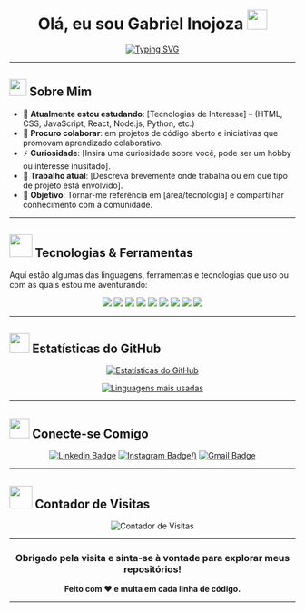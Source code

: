 # <div align="center">Olá, eu sou Gabriel Inojoza <img src="https://media.giphy.com/media/hvRJCLFzcasrR4ia7z/giphy.gif" width="35"></div>

<div align="center">
  
  <!-- Caso não queira usar um banner, você pode remover a linha acima ou substituir por um GIF/imagem de sua preferência. -->
  
</div>

<div align="center">

[![Typing SVG](https://readme-typing-svg.herokuapp.com?font=Fira+Code&size=22&duration=3000&pause=1000&color=F7F7F7&width=435&lines=Seja+bem-vindo(a)+ao+meu+GitHub!;Desenvolvedor+Front+End;Entusiasta+de+Tecnologia;Sempre+aprendendo+coisas+novas)](https://git.io/typing-svg)

<!-- 
  O link acima utiliza o serviço readme-typing-svg para criar um texto "digitado" dinamicamente.
  Você pode personalizar cor, tamanho, texto, velocidade etc. conforme desejar.
-->

</div>

---

## <img src="https://media.giphy.com/media/l3vR85PnGsBwu1PFK/giphy.gif" width="30"> Sobre Mim

- 🌱 **Atualmente estou estudando**: [Tecnologias de Interesse] – (HTML, CSS, JavaScript, React, Node.js, Python, etc.)
- 👯 **Procuro colaborar**: em projetos de código aberto e iniciativas que promovam aprendizado colaborativo.
- ⚡ **Curiosidade**: [Insira uma curiosidade sobre você, pode ser um hobby ou interesse inusitado].
- 💼 **Trabalho atual**: [Descreva brevemente onde trabalha ou em que tipo de projeto está envolvido].
- 🎯 **Objetivo**: Tornar-me referência em [área/tecnologia] e compartilhar conhecimento com a comunidade.

---

## <img src="https://media.giphy.com/media/3o7aD2saalBwwftBIY/giphy.gif" width="40"> Tecnologias & Ferramentas

Aqui estão algumas das linguagens, ferramentas e tecnologias que uso ou com as quais estou me aventurando:

<div align="center">
  
  <!-- Exemplos de badges de linguagens e ferramentas mais populares.
       Você pode alterar, remover ou adicionar conforme sua stack real. -->
       
  <img src="https://img.shields.io/badge/HTML5-E34F26?style=flat-square&logo=html5&logoColor=white" />
  <img src="https://img.shields.io/badge/CSS3-1572B6?style=flat-square&logo=css3&logoColor=white" />
  <img src="https://img.shields.io/badge/JavaScript-ES6+-F7DF1E?style=flat-square&logo=javascript&logoColor=black" />
  <img src="https://img.shields.io/badge/React-61DAFB?style=flat-square&logo=react&logoColor=black" />
  <img src="https://img.shields.io/badge/Node.js-339933?style=flat-square&logo=node.js&logoColor=white" />
  <img src="https://img.shields.io/badge/Python-3670A0?style=flat-square&logo=python&logoColor=ffdd54" />
  <img src="https://img.shields.io/badge/Git-F05032?style=flat-square&logo=git&logoColor=white" />
  <img src="https://img.shields.io/badge/GitHub-181717?style=flat-square&logo=github&logoColor=white" />
  <img src="https://img.shields.io/badge/VS_Code-007ACC?style=flat-square&logo=visual%20studio%20code&logoColor=white" />

</div>

---

## <img src="https://media.giphy.com/media/cNZqrH5IzOG0xrlWks/giphy.gif" width="35"> Estatísticas do GitHub

<div align="center">

<!-- 
  Se desejar usar as estatísticas do GitHub, veja instruções: https://github.com/anuraghazra/github-readme-stats
  Substitua SEU_USUARIO pelo seu nome de usuário do GitHub 
-->

[![Estatísticas do GitHub](https://github-readme-stats.vercel.app/api?username=Inojoza28&show_icons=true&theme=dracula)](https://github.com/Inojoza28)

[![Linguagens mais usadas](https://github-readme-stats.vercel.app/api/top-langs/?username=Inojoza28&layout=compact&theme=dracula)](https://github.com/Inojoza28)

</div>

---

## <img src="https://media.giphy.com/media/l3nWhI38IWDofyDrW/giphy.gif" width="35"> Conecte-se Comigo

<div align="center">

<!-- Edite os links abaixo com suas redes sociais e site pessoal. -->

[![Linkedin Badge](https://img.shields.io/badge/-LinkedIn-blue?style=flat-square&logo=Linkedin&logoColor=white&link=https://www.linkedin.com/in/SEU_USUARIO/)](https://www.linkedin.com/in/SEU_USUARIO/) 
[![Instagram Badge](https://img.shields.io/badge/-Instagram-C13584?style=flat-square&logo=instagram&logoColor=white&link=https://www.instagram.com/dev_inojoza)/)](https://www.instagram.com/dev_inojoza_/)
[![Gmail Badge](https://img.shields.io/badge/-Gmail-c14438?style=flat-square&logo=Gmail&logoColor=white&link=mailto:carlosginojoza@gmail.com)](mailto:carlosginojoza@gmail.com)

</div>

---

## <img src="https://media.giphy.com/media/D63OpRPzU3NYTxWfP3/giphy.gif" width="40"> Contador de Visitas

<div align="center">
  
  <!-- 
      O Badge abaixo usa o serviço "Visitor Badge".
      Substitua SEU_USUARIO ou repositório de destino no link conforme desejar.
  -->
  
  ![Contador de Visitas](https://visitor-badge.laobi.icu/badge?page_id=Inojoza28.SEU_REPOSITORIO)

</div>

---

<div align="center">

### Obrigado pela visita e sinta-se à vontade para explorar meus repositórios!  
**Feito com ❤ e muita em cada linha de código.**

</div>

---  
